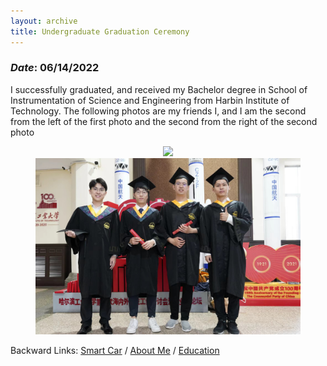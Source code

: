 ```yaml
---
layout: archive
title: Undergraduate Graduation Ceremony
---
```


### *Date*: 06/14/2022

I successfully graduated, and received my Bachelor degree in School of Instrumentation of Science and Engineering from Harbin Institute of Technology. The following photos are my friends I, and I am the second from the left of the first photo and the second from the right of the second photo

<figure>
  <center>
    <img src="/news/imgs/BA_gra2.png">
    <img src="/news/imgs/B_graduate.png">
  </center>
</figure>

Backward Links: [Smart Car](../news/smart_car.md) / [About Me](../_pages/about.md) / [Education](../_pages/education.md)



